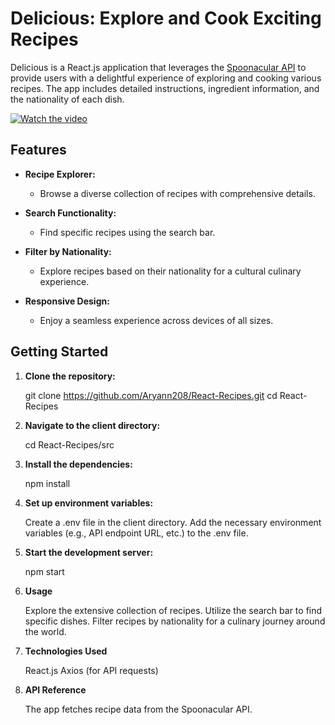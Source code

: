 # Delicious: Explore and Cook Exciting Recipes

Delicious is a React.js application that leverages the [Spoonacular API](https://spoonacular.com/) to provide users with a delightful experience of exploring and cooking various recipes. The app includes detailed instructions, ingredient information, and the nationality of each dish.

[![Watch the video](https://i9.ytimg.com/vi/PPJx2iX0Y2I/mqdefault.jpg?sqp=CJCTkawG-oaymwEmCMACELQB8quKqQMa8AEB-AH-CYAC0AWKAgwIABABGGMgYyhjMA8=&rs=AOn4CLAHY69dnGO55FUsyWhe-cHhuTa_dA)](https://youtu.be/PPJx2iX0Y2I)


## Features

- **Recipe Explorer:**
  - Browse a diverse collection of recipes with comprehensive details.

- **Search Functionality:**
  - Find specific recipes using the search bar.

- **Filter by Nationality:**
  - Explore recipes based on their nationality for a cultural culinary experience.

- **Responsive Design:**
  - Enjoy a seamless experience across devices of all sizes.

## Getting Started

1. **Clone the repository:**

   
   git clone https://github.com/Aryann208/React-Recipes.git
   cd React-Recipes

2. **Navigate to the client directory:**

    cd React-Recipes/src

3. **Install the dependencies:**

    npm install

4. **Set up environment variables:**

    Create a .env file in the client directory.
    Add the necessary environment variables (e.g., API endpoint URL, etc.) to the .env file.

5. **Start the development server:**

    npm start

6. **Usage**

   Explore the extensive collection of recipes.
   Utilize the search bar to find specific dishes.
   Filter recipes by nationality for a culinary journey around the world.

7. **Technologies Used**
     
    React.js
    Axios (for API requests)


8. **API Reference**

   The app fetches recipe data from the Spoonacular API.

